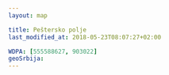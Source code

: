 ```yaml
---
layout: map

title: Peštersko polje
last_modified_at: 2018-05-23T08:07:27+02:00

WDPA: [555588627, 903022]
geoSrbija:
---
```

